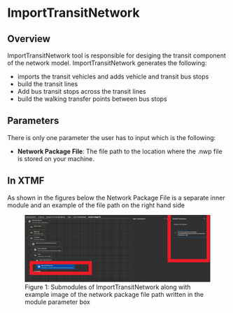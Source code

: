
# ImportTransitNetwork

## Overview 

ImportTransitNetwork tool is responsible for desiging the transit component of the network model.
ImportTransitNetwork generates the following: 
* imports the transit vehicles and adds vehicle and transit bus stops 
* build the transit lines 
* Add bus transit stops across the transit lines
* build the walking transfer points between bus stops



## Parameters

There is only one parameter the user has to input which is the following:
* **Network Package File**: The file path to the location where the .nwp file is stored on your machine. 


## In XTMF

As shown in the figures below the Network Package File is a separate inner module and an example of the file path on the right hand side

<figure>
    <img src="images/ImportTransitNetworkParameters.jpg"
         alt="ImportTransitNetwork SubModules">
    <figcaption>Figure 1: Submodules of ImportTransitNetwork along with example image of the network package file path written in the module parameter box</figcaption>
</figure>